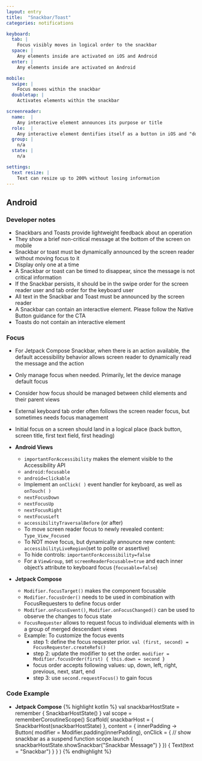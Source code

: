 ```yaml
---
layout: entry
title:  "Snackbar/Toast"
categories: notifications

keyboard:
  tab: |
    Focus visibly moves in logical order to the snackbar
  space: |
    Any elements inside are activated on iOS and Android
  enter: |
    Any elements inside are activated on Android

mobile:
  swipe: |
    Focus moves within the snackbar
  doubletap: |
    Activates elements within the snackbar

screenreader:
  name:  |
    Any interactive element announces its purpose or title
  role:  |
    Any interactive element dentifies itself as a button in iOS and "double tap to activate" in Android
  group: |
    n/a
  state: |
    n/a

settings:
  text resize: |
    Text can resize up to 200% without losing information
---
```

## Android

### Developer notes

- Snackbars and Toasts provide lightweight feedback about an operation
- They show a brief non-critical message at the bottom of the screen on mobile
- Snackbar or toast must be dynamically announced by the screen reader without moving focus to it
- Display only one at a time
- A Snackbar or toast can be timed to disappear, since the message is not critical information
- If the Snackbar persists, it should be in the swipe order for the screen reader user and tab order for the keyboard user
- All text in the Snackbar and Toast must be announced by the screen reader
- A Snackbar can contain an interactive element. Please follow the Native Button guidance for the CTA
- Toasts do not contain an interactive element

### Focus
- For Jetpack Compose Snackbar, when there is an action available, the default accessibility behavior allows screen reader to dynamically read the message and the action
- Only manage focus when needed. Primarily, let the device manage default focus
- Consider how focus should be managed between child elements and their parent views
- External keyboard tab order often follows the screen reader focus, but sometimes needs focus management
- Initial focus on a screen should land in a logical place (back button, screen title, first text field, first heading)

- **Android Views**
  - `importantForAccessibility` makes the element visible to the Accessibility API
  - `android:focusable`
  - `android=clickable`
  - Implement an `onClick( )` event handler for keyboard, as well as `onTouch( )`
  - `nextFocusDown`
  - `nextFocusUp`
  - `nextFocusRight`
  - `nextFocusLeft`
  - `accessibilityTraversalBefore` (or after)
  - To move screen reader focus to newly revealed content: `Type_View_Focused`
  - To NOT move focus, but dynamically announce new content: `accessibilityLiveRegion`(set to polite or assertive)
  - To hide controls: `importantForAccessibility=false`
  - For a `ViewGroup`, set `screenReaderFocusable=true` and each inner object’s attribute to keyboard focus (`focusable=false`)
- **Jetpack Compose**
  - `Modifier.focusTarget()` makes the component focusable
  - `Modifier.focusOrder()` needs to be used in combination with FocusRequesters to define focus order
  - `Modifier.onFocusEvent()`, `Modifier.onFocusChanged()` can be used to observe the changes to focus state
  - `FocusRequester` allows to request focus to individual elements with in a group of merged descendant views
  - Example: To customize the focus events
    - step 1: define the focus requester prior. `val (first, second) = FocusRequester.createRefs()`
    - step 2: update the modifier to set the order. `modifier = Modifier.focusOrder(first) { this.down = second }`
    - focus order accepts following values: up, down, left, right, previous, next, start, end
    - step 3: use `second.requestFocus()` to gain focus
  
### Code Example
- **Jetpack Compose**
{% highlight kotlin %}
val snackbarHostState = remember { SnackbarHostState() }
val scope = rememberCoroutineScope()
Scaffold(
    snackbarHost = { SnackbarHost(snackbarHostState) },
    content = { innerPadding ->
        Button(
          modifier = Modifier.padding(innerPadding),
          onClick = {
            // show snackbar as a suspend function
            scope.launch {
                snackbarHostState.showSnackbar("Snackbar Message")
            }
          }) {
              Text(text = "Snackbar")
          }
    }
)
{% endhighlight %}
